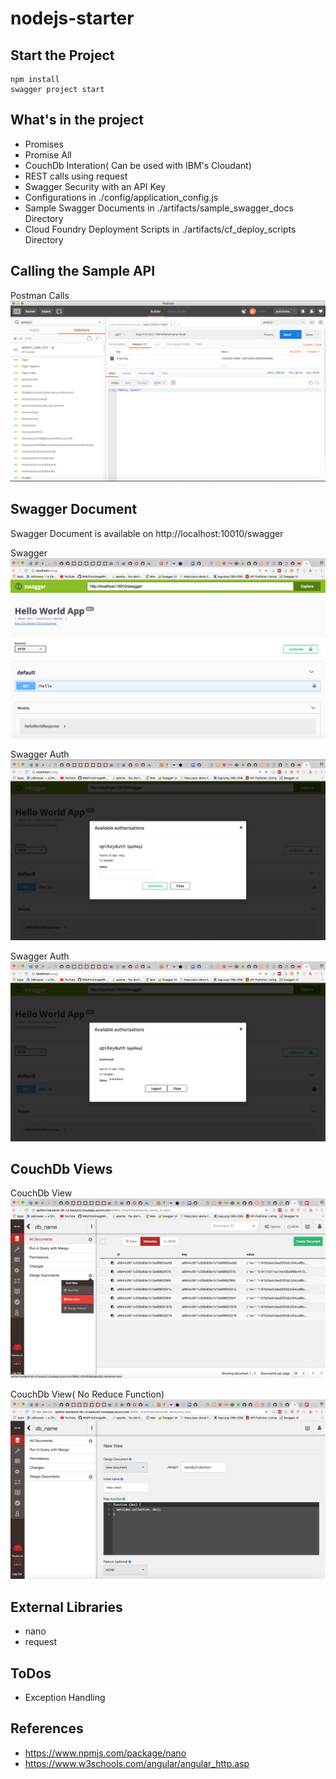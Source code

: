 # nodejs-starter

## Start the Project 
```
npm install
swagger project start
```

## What's in the project
 - Promises
 - Promise All
 - CouchDb Interation( Can be used with IBM's Cloudant)
 - REST calls using request
 - Swagger Security with an API Key
 - Configurations in ./config/application_config.js
 - Sample Swagger Documents in ./artifacts/sample_swagger_docs Directory
 - Cloud Foundry Deployment Scripts in ./artifacts/cf_deploy_scripts Directory
 
## Calling the Sample API

Postman Calls
![Alt text](/artifacts/images/1-postman.png?raw=true "Postman")

## Swagger Document

Swagger Document is available on http://localhost:10010/swagger

Swagger
![Alt text](/artifacts/images/1-swagger.png?raw=true "Swagger")

Swagger Auth
![Alt text](/artifacts/images/2-swagger.png?raw=true "Swagger Auth")

Swagger Auth
![Alt text](/artifacts/images/3-swagger.png?raw=true "Swagger Auth")

## CouchDb Views

CouchDb View
![Alt text](/artifacts/images/1-couchdb.png?raw=true "CouchDb View")

CouchDb View( No Reduce Function)
![Alt text](/artifacts/images/2-couchdb.png?raw=true "CouchDb View")


## External Libraries
 - nano
 - request

## ToDos
 - Exception Handling

## References
 - https://www.npmjs.com/package/nano
 - https://www.w3schools.com/angular/angular_http.asp

